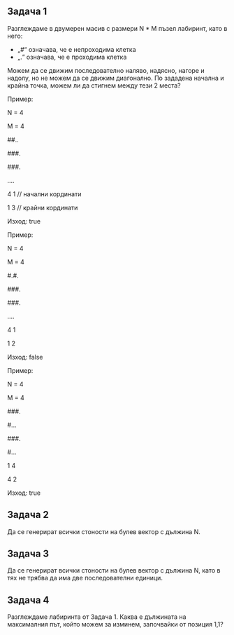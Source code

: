 ## Задача 1 
Разглеждаме в двумерен масив с размери N * M пъзел лабиринт, като в него:
  - „#“ означава, че е непроходима клетка
  - „.“ означава, че е проходима клетка

Можем да се движим последователно наляво, надясно, нагоре и надолу, но не можем да се движим диагонално. По зададена начална и крайна 
точка, можем ли да стигнем между тези 2 места?

Пример:

N = 4

M = 4

##..

###.

###.

....

4 1 // начални кординати

1 3 // крайни кординати

Изход: true

Пример:

N = 4

M = 4

#.#.

###.

###.

....

4 1

1 2

Изход: false

Пример:

N = 4

M = 4

###.

#...

###.

#...

1 4

4 2

Изход: true

## Задача 2 
Да се генерират всички стоности на булев вектор с дължина N.

## Задача 3 
Да се генерират всички стоности на булев вектор с дължина N, като в тях не трябва да има две последователни единици.

## Задача 4 
Разглеждаме лабиринта от Задача 1.
Каква е дължината на максималния път, който можем за изминем, започвайки от позиция 1,1?
